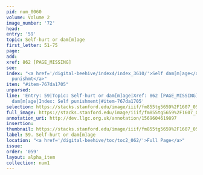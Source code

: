 ```yaml
---
pid: num_0060
volume: Volume 2
image_number: '72'
head: 
entry: '59'
topic: Self-hurt or dam[m]age
first_letter: 51-75
page: 
add: 
xref: 862 [PAGE_MISSING]
see: 
index: "<a href='/digital-beehive/index4/index_3610/'>Self dam[m]age</a>|<a href='/digital-beehive/index4/index_3627/'>Self
  punishmt</a>"
item: "#item-767da1705"
unparsed: 
line: 'Entry: 59|Topic: Self-hurt or dam[m]age|Xref: 862 [PAGE_MISSING]|Index: Self
  dam[m]age|Index: Self punishment|#item-767da1705'
selection: https://stacks.stanford.edu/image/iiif/fm855tg5659%2F1607_0539/832,3845,2924,646/full/0/default.jpg
full_image: https://stacks.stanford.edu/image/iiif/fm855tg5659%2F1607_0539/full/full/0/default.jpg
annotation_uri: http://dev.llgc.org.uk/annotation/1569604619897
insertion: 
thumbnail: https://stacks.stanford.edu/image/iiif/fm855tg5659%2F1607_0539/832,3845,600,180/250,/0/default.jpg
label: 59. Self-hurt or dam[m]age
location: "<a href='/digital-beehive/toc/toc2_062/'>Full Page</a>"
issue: 
order: '059'
layout: alpha_item
collection: num1
---
```

